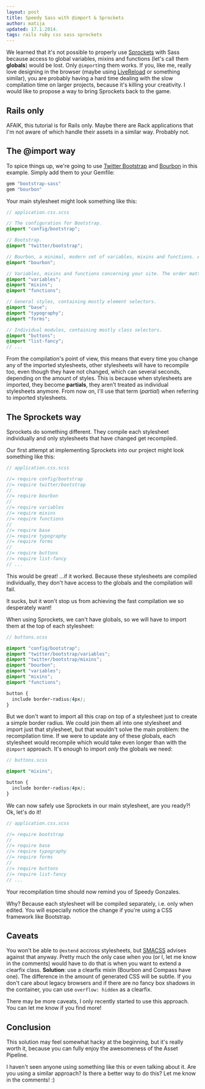 ```yaml
---
layout: post
title: Speedy Sass with @import & Sprockets
author: matija
updated: 17.1.2014.
tags: rails ruby css sass sprockets
---
```


We learned that it's not possible to properly use [Sprockets][sprockets] with Sass because access to global variables, mixins and functions (let's call them **globals**) would be lost. Only `@import`ing them works. If you, like me, really love designing in the browser (maybe using [LiveReload][live-reload] or something similar), you are probably having a hard time dealing with the slow compilation time on larger projects, because it's killing your creativity. I would like to propose a way to bring Sprockets back to the game.

## Rails only

AFAIK, this tutorial is for Rails only. Maybe there are Rack applications that I'm not aware of which handle their assets in a similar way. Probably not.

## The @import way

To spice things up, we're going to use [Twitter Bootstrap][bootstrap] and [Bourbon][bourbon] in this example. Simply add them to your Gemfile:

```rb
gem "bootstrap-sass"
gem "bourbon"
```

Your main stylesheet might look something like this:

```scss
// application.css.scss

// The configuration for Bootstrap.
@import "config/bootstrap";

// Bootstrap.
@import "twitter/bootstrap";

// Bourbon, a minimal, modern set of variables, mixins and functions. A Compass alternative.
@import "bourbon";

// Variables, mixins and functions concerning your site. The order matters, we included Bourbon and these stylesheets after Bootstrap so Bootstrap doesn't override our stuff (for example, Bourbon's "size" mixin).
@import "variables";
@import "mixins";
@import "functions";

// General styles, containing mostly element selectors.
@import "base";
@import "typography";
@import "forms";

// Individual modules, containing mostly class selectors.
@import "buttons";
@import "list-fancy";
// ...
```

From the compilation's point of view, this means that every time you change any of the imported stylesheets, other stylesheets will have to recompile too, even though they have not changed, which can several seconds, depending on the amount of styles. This is because when stylesheets are imported, they become **partials**, they aren't treated as individual stylesheets anymore. From now on, I'll use that term (*partial*) when referring to imported stylesheets.

## The Sprockets way

Sprockets do something different. They compile each stylesheet individually and only stylesheets that have changed get recompiled.

Our first attempt at implementing Sprockets into our project might look something like this:

```scss
// application.css.scss

//= require config/bootstrap
//= require twitter/bootstrap
//
//= require bourbon
//
//= require variables
//= require mixins
//= require functions
//
//= require base
//= require typography
//= require forms
//
//= require buttons
//= require list-fancy
// ...
```

This would be great! ...if it worked. Because these stylesheets are compiled individually, they don't have access to the globals and the compilation will fail.

It sucks, but it won't stop us from achieving the fast compilation we so desperately want!

When using Sprockets, we can't have globals, so we will have to import them at the top of each stylesheet:

```scss
// buttons.scss

@import "config/bootstrap";
@import "twitter/bootstrap/variables";
@import "twitter/bootstrap/mixins";
@import "bourbon";
@import "variables";
@import "mixins";
@import "functions";

button {
  include border-radius(4px);
}
```

But we don't want to import all this crap on top of a stylesheet just to create a simple border radius. We could join them all into one stylesheet and import just that stylesheet, but that wouldn't solve the main problem: the recompilation time. If we were to update any of these globals, each stylesheet would recompile which would take even longer than with the `@import` approach. It's enough to import *only* the globals we need:

```scss
// buttons.scss

@import "mixins";

button {
  include border-radius(4px);
}
```

We can now safely use Sprockets in our main stylesheet, are you ready?! Ok, let's do it!

```scss
// application.css.scss

//= require bootstrap
//
//= require base
//= require typography
//= require forms
//
//= require buttons
//= require list-fancy
// ...
```

Your recompilation time should now remind you of Speedy Gonzales.

Why? Because each stylesheet will be compiled separately, i.e. only when edited. You will especially notice the change if you're using a CSS framework like Bootstrap.

## Caveats

You won't be able to `@extend` accross stylesheets, but [SMACSS][smacss] advises against that anyway. Pretty much the only case when you (or I, let me know in the comments) would have to do that is when you want to extend a clearfix class. **Solution**: use a clearfix mixin (Bourbon and Compass have one). The difference in the amount of generated CSS will be subtle. If you don't care about legacy browsers and if there are no fancy box shadows in the container, you can use `overflow: hidden` as a clearfix.

There may be more caveats, I only recently started to use this approach. You can let me know if you find more!

## Conclusion

This solution may feel somewhat hacky at the beginning, but it's really worth it, because you can fully enjoy the awesomeness of the Asset Pipeline.

I haven't seen anyone using something like this or even talking about it. Are you using a similar approach? Is there a better way to do this? Let me know in the comments! :)

[sprockets]:            //github.com/sstephenson/sprockets
[live-reload]:          http://livereload.com
[guard]:                //github.com/guard/guard
[guard-sprockets]:      //github.com/pferdefleisch/guard-sprockets
[bootstrap]:            //twitter.github.io/bootstrap/
[bootstrap-sass]:       //github.com/twbs/bootstrap-sass
[bourbon]:              http://bourbon.io/
[smacss]:               http://smacss.com/
